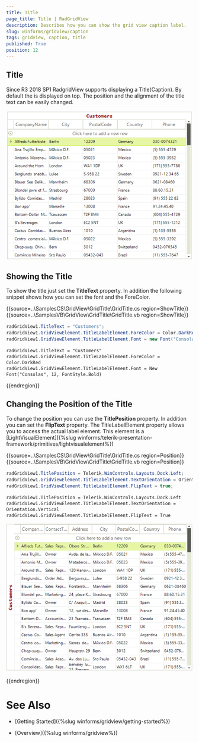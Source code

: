 ```yaml
---
title: Title
page_title: Title | RadGridView
description: Describes how you can show the grid view caption label.
slug: winforms/gridview/caption
tags: gridview, caption, title
published: True
position: 12
---
```


## Title

Since R3 2018 SP1 RadgridView supports displaying a Title(Caption). By default the is displayed on top. The position and the alignment of the title text can be easily changed. 

![gridview-caption 001](images/gridview-caption001.png)

## Showing the Title

To show the title just set the __TitleText__ property. In addition the following snippet shows how you can set the font and the ForeColor.

{{source=..\SamplesCS\GridView\GridTitle\GridTitle.cs region=ShowTitle}} 
{{source=..\SamplesVB\GridView\GridTitle\GridTitle.vb region=ShowTitle}}
````C#
radGridView1.TitleText = "Customers";
radGridView1.GridViewElement.TitleLabelElement.ForeColor = Color.DarkRed;
radGridView1.GridViewElement.TitleLabelElement.Font = new Font("Consolas", 12, FontStyle.Bold);

````
````VB.NET
radGridView1.TitleText = "Customers"
radGridView1.GridViewElement.TitleLabelElement.ForeColor = Color.DarkRed
radGridView1.GridViewElement.TitleLabelElement.Font = New Font("Consolas", 12, FontStyle.Bold)

```` 

 

{{endregion}} 

## Changing the Position of the Title

To change the position you can use the __TitlePosition__ property. In addition you can set the __FlipText__ property. The TitleLabelElement property allows you to access the actual label element. This element is a [LightVisualElement]({%slug winforms/telerik-presentation-framework/primitives/lightvisualelement%})



{{source=..\SamplesCS\GridView\GridTitle\GridTitle.cs region=Position}} 
{{source=..\SamplesVB\GridView\GridTitle\GridTitle.vb region=Position}}
````C#
radGridView1.TitlePosition = Telerik.WinControls.Layouts.Dock.Left;
radGridView1.GridViewElement.TitleLabelElement.TextOrientation = Orientation.Vertical;
radGridView1.GridViewElement.TitleLabelElement.FlipText = true;

````
````VB.NET
radGridView1.TitlePosition = Telerik.WinControls.Layouts.Dock.Left
radGridView1.GridViewElement.TitleLabelElement.TextOrientation = Orientation.Vertical
radGridView1.GridViewElement.TitleLabelElement.FlipText = True

```` 

![gridview-caption 002](images/gridview-caption002.png)

{{endregion}} 


# See Also

* [Getting Started]({%slug winforms/gridview/getting-started%})

* [Overview]({%slug winforms/gridview%})